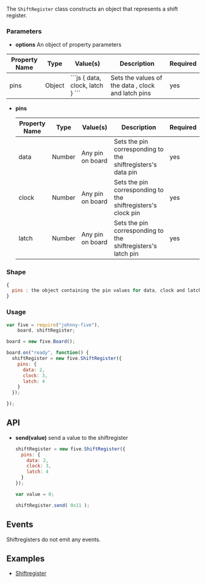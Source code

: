The `ShiftRegister` class constructs an object that represents a shift register.

### Parameters

* **options** An object of property parameters
 <table>
  <thead>
    <tr>
      <th>Property Name</th>
      <th>Type</th>
      <th>Value(s)</th>
      <th>Description</th>
      <th>Required</th>
    </tr>
  </thead>
  <tbody>
    <tr>
      <td>pins</td>
      <td>Object</td>
      <td>
```js
{ data, clock, latch }
```
</td>
     <td>
       Sets the values of the data , clock and latch pins
     </td>
      <td>
        yes
      </td>
    </tr>
  </tbody>
  </table>

   * **pins**
       <table>
        <thead>
          <tr>
            <th>Property Name</th>
            <th>Type</th>
            <th>Value(s)</th>
            <th>Description</th>
            <th>Required</th>
          </tr>
        </thead>
        <tbody>
          <tr>
            <td>data</td>
            <td>Number</td>
            <td>
              Any pin on board
            </td>
            <td>
             Sets the pin corresponding to the shiftregisters's data pin
            </td>
            <td>
              yes
            </td>
          </tr>
          <tr>
            <td>clock</td>
            <td>Number</td>
            <td>
              Any pin on board
            </td>
            <td>
             Sets the pin corresponding to the shiftregisters's clock pin
            </td>
            <td>
              yes
            </td>
          </tr>
          <tr>
            <td>latch</td>
            <td>Number</td>
            <td>
              Any pin on board
            </td>
            <td>
             Sets the pin corresponding to the shiftregisters's latch pin
            </td>
            <td>
              yes
            </td>
          </tr>
        </tbody>
       </table>

### Shape

```js
{
  pins : the object containing the pin values for data, clock and latch 
}
```

### Usage

```js
var five = require("johnny-five"),
    board, shiftRegister;

board = new five.Board();

board.on("ready", function() {
  shiftRegister = new five.ShiftRegister({
    pins: {
      data: 2,
      clock: 3,
      latch: 4
    }
  });

});

```

## API

* **send(value)** send a value to the shiftregister
  ```js
  shiftRegister = new five.ShiftRegister({
    pins: {
      data: 2,
      clock: 3,
      latch: 4
    }
  });

  var value = 0;

  shiftRegister.send( 0x11 );    

  ```

## Events

Shiftregisters do not emit any events.

## Examples

* [Shiftregister](https://github.com/rwaldron/johnny-five/blob/master/docs/shiftregister.md)